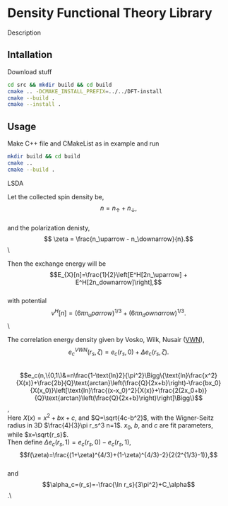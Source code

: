 # Density Functional Theory Library

Description

## Intallation

Download stuff

```bash
cd src && mkdir build && cd build
cmake .. -DCMAKE_INSTALL_PREFIX=../../DFT-install
cmake --build .
cmake --install .
```

## Usage

Make C++ file and CMakeList as in example and run
```bash
mkdir build && cd build
cmake ..
cmake --build .
```

LSDA

Let the collected spin density be,\
$$ n = n_\uparrow + n_\downarrow, $$\
and the polarization denisty,\
$$ \zeta = \frac{n_\uparrow - n_\downarrow}{n}.$$\

Then the exchange energy will be\
$$E_{X}[n]=\frac{1}{2}\left[E^H[2n_\uparrow] + E^H[2n_downarrow]\right],$$\
with potential\
$$v^H[n]=(6\pi n_uparrow)^{1/3} + (6\pi n_downarrow)^{1/3}.$$\

The correlation energy density given by Vosko, Wilk, Nusair ([VWN](https://doi.org/10.1139/p80-159)),\
$$e_c^{VWN}(r_s,\zeta)=e_c(r_s,0)+\Delta e_c(r_s,\zeta).$$\
$$e_c(n,\{0,1\)&=n\frac{1-\text{ln}2}{\pi^2}\Bigg\{\text{ln}\frac{x^2}{X(x)}+\frac{2b}{Q}\text{arctan}\left(\frac{Q}{2x+b}\right)-\frac{bx_0}{X(x_0)}\left[\text{ln}\frac{(x-x_0)^2}{X(x)}+\frac{2(2x_0+b)}{Q}\text{arctan}\left(\frac{Q}{2x+b}\right)\right]\Bigg\}$$,\
Here $X(x)=x^2+bx+c$, and $Q=\sqrt{4c-b^2}$, with the Wigner-Seitz radius in 3D $\frac{4}{3}\pi r_s^3 n=1$. $x_0$, $b$, and $c$ are fit parameters, while $x=\sqrt{r_s}$.\
Then define $\Delta e_c(r_s,1)=e_c(r_s,0)-e_c(r_s,1)$,\
$$f(\zeta)=\frac{(1+\zeta)^{4/3}+(1-\zeta)^{4/3}-2}{2(2^{1/3}-1)},$$\
and\
$$\alpha_c=(r_s)=-\frac{\ln r_s}{3\pi^2}+C_\alpha$$.\

